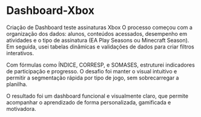 # Dashboard-Xbox
Criação de Dashboard teste assinaturas Xbox
O processo começou com a organização dos dados: alunos, conteúdos acessados, desempenho em atividades e o tipo de assinatura (EA Play Seasons ou Minecraft Season). Em seguida, usei tabelas dinâmicas e validações de dados para criar filtros interativos.

Com fórmulas como ÍNDICE, CORRESP, e SOMASES, estruturei indicadores de participação e progresso. O desafio foi manter o visual intuitivo e permitir a segmentação rápida por tipo de jogo, sem sobrecarregar a planilha.

O resultado foi um dashboard funcional e visualmente claro, que permite acompanhar o aprendizado de forma personalizada, gamificada e motivadora.
